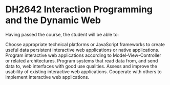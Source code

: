 # DH2642 Interaction Programming and the Dynamic Web

Having passed the course, the student will be able to:

Choose appropriate technical platforms or JavaScript frameworks to create useful data persistent interactive web applications or native applications.
Program interactive web applications according to Model-View-Controller or related architectures.
Program systems that read data from, and send data to, web interfaces with good use qualities.
Assess and improve the usability of existing interactive web applications.
Cooperate with others to implement interactive web applications.
